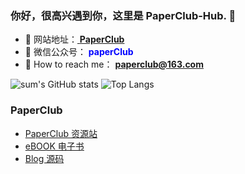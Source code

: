 <!--
### Hi there 👋
**user2items/user2items** is a ✨ _special_ ✨ repository because its `README.md` (this file) appears on your GitHub profile.

Here are some ideas to get you started:

- 🔭 I’m currently working on ...
- 🌱 I’m currently learning ...
- 👯 I’m looking to collaborate on ...
- 🤔 I’m looking for help with ...
- 💬 Ask me about ...
- 📫 How to reach me: ...
- 😄 Pronouns: ...
- ⚡ Fun fact: ...
-->
### 你好，很高兴遇到你，这里是 PaperClub-Hub. 👋

- 🌱 网站地址：<a href="http://www.infersite.com/"> **PaperClub** </a>
- 👯 微信公众号：<font color=#0000FF > **paperClub** </font>
- 🌈 How to reach me： **paperclub@163.com**

![sum's GitHub stats](https://github-readme-stats.vercel.app/api?username=paperClub-hub&show_icons=true&theme=swift&count_private=true&hide=prs&line_height=24.3)
![Top Langs](https://github-readme-stats.vercel.app/api/top-langs/?username=paperClub-hub&layout=compact&show_icons=true&theme=swift&hide=javascript,html,typescript,css,glsl,&langs_count=6&card_width=270)

### PaperClub

- [PaperClub 资源站](https://github.com/paperClub-hub/paperClub_daily)
- [eBOOK 电子书](https://github.com/user2items/eBook)
- [Blog 源码](https://github.com/user2items/blog)